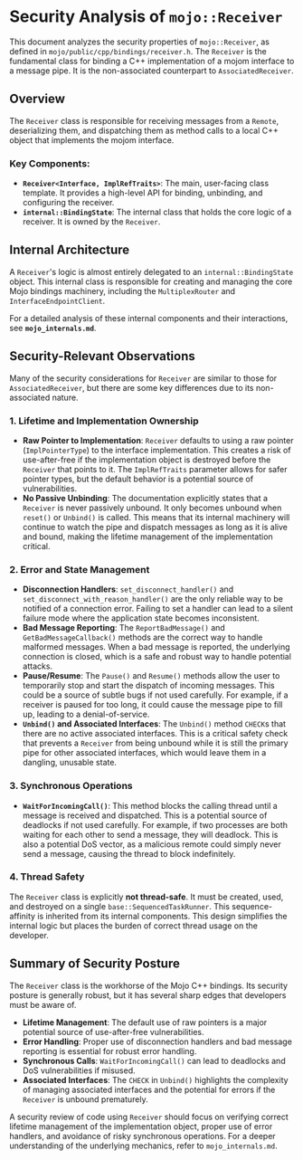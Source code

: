 # Security Analysis of `mojo::Receiver`

This document analyzes the security properties of `mojo::Receiver`, as defined in `mojo/public/cpp/bindings/receiver.h`. The `Receiver` is the fundamental class for binding a C++ implementation of a mojom interface to a message pipe. It is the non-associated counterpart to `AssociatedReceiver`.

## Overview

The `Receiver` class is responsible for receiving messages from a `Remote`, deserializing them, and dispatching them as method calls to a local C++ object that implements the mojom interface.

### Key Components:

-   **`Receiver<Interface, ImplRefTraits>`**: The main, user-facing class template. It provides a high-level API for binding, unbinding, and configuring the receiver.
-   **`internal::BindingState`**: The internal class that holds the core logic of a receiver. It is owned by the `Receiver`.

## Internal Architecture

A `Receiver`'s logic is almost entirely delegated to an `internal::BindingState` object. This internal class is responsible for creating and managing the core Mojo bindings machinery, including the `MultiplexRouter` and `InterfaceEndpointClient`.

For a detailed analysis of these internal components and their interactions, see **`mojo_internals.md`**.

## Security-Relevant Observations

Many of the security considerations for `Receiver` are similar to those for `AssociatedReceiver`, but there are some key differences due to its non-associated nature.

### 1. Lifetime and Implementation Ownership

-   **Raw Pointer to Implementation**: `Receiver` defaults to using a raw pointer (`ImplPointerType`) to the interface implementation. This creates a risk of use-after-free if the implementation object is destroyed before the `Receiver` that points to it. The `ImplRefTraits` parameter allows for safer pointer types, but the default behavior is a potential source of vulnerabilities.
-   **No Passive Unbinding**: The documentation explicitly states that a `Receiver` is never passively unbound. It only becomes unbound when `reset()` or `Unbind()` is called. This means that its internal machinery will continue to watch the pipe and dispatch messages as long as it is alive and bound, making the lifetime management of the implementation critical.

### 2. Error and State Management

-   **Disconnection Handlers**: `set_disconnect_handler()` and `set_disconnect_with_reason_handler()` are the only reliable way to be notified of a connection error. Failing to set a handler can lead to a silent failure mode where the application state becomes inconsistent.
-   **Bad Message Reporting**: The `ReportBadMessage()` and `GetBadMessageCallback()` methods are the correct way to handle malformed messages. When a bad message is reported, the underlying connection is closed, which is a safe and robust way to handle potential attacks.
-   **Pause/Resume**: The `Pause()` and `Resume()` methods allow the user to temporarily stop and start the dispatch of incoming messages. This could be a source of subtle bugs if not used carefully. For example, if a receiver is paused for too long, it could cause the message pipe to fill up, leading to a denial-of-service.
-   **`Unbind()` and Associated Interfaces**: The `Unbind()` method `CHECK`s that there are no active associated interfaces. This is a critical safety check that prevents a `Receiver` from being unbound while it is still the primary pipe for other associated interfaces, which would leave them in a dangling, unusable state.

### 3. Synchronous Operations

-   **`WaitForIncomingCall()`**: This method blocks the calling thread until a message is received and dispatched. This is a potential source of deadlocks if not used carefully. For example, if two processes are both waiting for each other to send a message, they will deadlock. This is also a potential DoS vector, as a malicious remote could simply never send a message, causing the thread to block indefinitely.

### 4. Thread Safety

The `Receiver` class is explicitly **not thread-safe**. It must be created, used, and destroyed on a single `base::SequencedTaskRunner`. This sequence-affinity is inherited from its internal components. This design simplifies the internal logic but places the burden of correct thread usage on the developer.

## Summary of Security Posture

The `Receiver` class is the workhorse of the Mojo C++ bindings. Its security posture is generally robust, but it has several sharp edges that developers must be aware of.

-   **Lifetime Management**: The default use of raw pointers is a major potential source of use-after-free vulnerabilities.
-   **Error Handling**: Proper use of disconnection handlers and bad message reporting is essential for robust error handling.
-   **Synchronous Calls**: `WaitForIncomingCall()` can lead to deadlocks and DoS vulnerabilities if misused.
-   **Associated Interfaces**: The `CHECK` in `Unbind()` highlights the complexity of managing associated interfaces and the potential for errors if the `Receiver` is unbound prematurely.

A security review of code using `Receiver` should focus on verifying correct lifetime management of the implementation object, proper use of error handlers, and avoidance of risky synchronous operations. For a deeper understanding of the underlying mechanics, refer to `mojo_internals.md`.